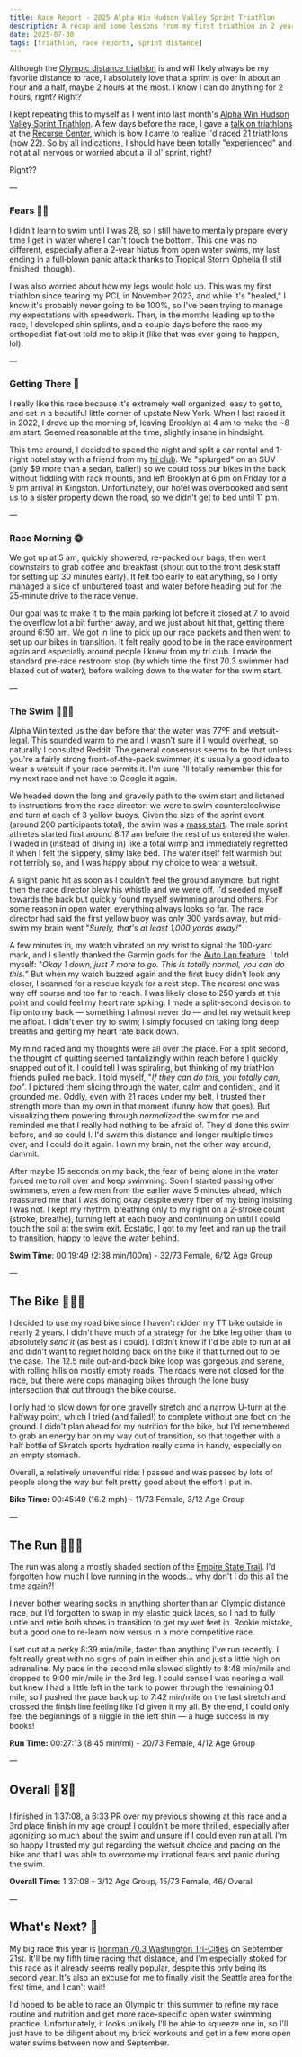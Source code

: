 ```yaml
---
title: Race Report - 2025 Alpha Win Hudson Valley Sprint Triathlon
description: A recap and some lessons from my first triathlon in 2 years.
date: 2025-07-30
tags: [triathlon, race reports, sprint distance]
---
```


Although the [Olympic distance triathlon](https://supertri.com/latest/triathlon-distances/) is and will likely always be my favorite distance to race, I absolutely love that a sprint is over in about an hour and a half, maybe 2 hours at the most. I know I can do anything for 2 hours, right? Right?

I kept repeating this to myself as I went into last month's [Alpha Win Hudson Valley Sprint Triathlon](https://alpha.win/event/hudson-valley-ny/). A few days before the race, I gave a [talk on triathlons](https://missfunmi.com/talks/2025-06-25-triathlon/) at the [Recurse Center](https://www.recurse.com/scout/click?t=c7bc9ba4cb3e6725e05e413f16f8c5a3), which is how I came to realize I'd raced 21 triathlons (now 22). So by all indications, I should have been totally "experienced" and not at all nervous or worried about a lil ol' sprint, right?

Right??

—

### Fears 😵‍💫

I didn't learn to swim until I was 28, so I still have to mentally prepare every time I get in water where I can't touch the bottom. This one was no different, especially after a 2‑year hiatus from open water swims, my last ending in a full‑blown panic attack thanks to [Tropical Storm Ophelia](https://longisland.news12.com/tracking-ophelia-tropical-storm-pummels-south-shore-with-rough-rip-currents) (I still finished, though).

I was also worried about how my legs would hold up. This was my first triathlon since tearing my PCL in November 2023, and while it's "healed," I know it's probably never going to be 100%, so I've been trying to manage my expectations with speedwork. Then, in the months leading up to the race, I developed shin splints, and a couple days before the race my orthopedist flat‑out told me to skip it (like that was ever going to happen, lol).

—

### Getting There 🚗

 I really like this race because it's extremely well organized, easy to get to, and set in a beautiful little corner of upstate New York. When I last raced it in 2022, I drove up the morning of, leaving Brooklyn at 4 am to make the ~8 am start. Seemed reasonable at the time, slightly insane in hindsight.

 This time around, I decided to spend the night and split a car rental and 1-night hotel stay with a friend from my [tri club](https://brooklyntri.org/). We "splurged" on an SUV (only $9 more than a sedan, baller!) so we could toss our bikes in the back without fiddling with rack mounts, and left Brooklyn at 6 pm on Friday for a 9 pm arrival in Kingston. Unfortunately, our hotel was overbooked and sent us to a sister property down the road, so we didn't get to bed until 11 pm.

—

### Race Morning 🌞

We got up at 5 am, quickly showered, re-packed our bags, then went downstairs to grab coffee and breakfast (shout out to the front desk staff for setting up 30 minutes early). It felt too early to eat anything, so I only managed a slice of unbuttered toast and water before heading out for the 25-minute drive to the race venue.

Our goal was to make it to the main parking lot before it closed at 7 to avoid the overflow lot a bit further away, and we just about hit that, getting there around 6:50 am. We got in line to pick up our race packets and then went to set up our bikes in transition. It felt really good to be in the race environment again and especially around people I knew from my tri club. I made the standard pre-race restroom stop (by which time the first 70.3 swimmer had blazed out of water), before walking down to the water for the swim start.

—

### The Swim 🏊🏾‍♀️

Alpha Win texted us the day before that the water was 77ºF and wetsuit-legal. This sounded warm to me and I wasn't sure if I would overheat, so naturally I consulted Reddit. The general consensus seems to be that unless you're a fairly strong front-of-the-pack swimmer, it's usually a good idea to wear a wetsuit if your race permits it. I'm sure I'll totally remember this for my next race and not have to Google it again.

We headed down the long and gravelly path to the swim start and listened to instructions from the race director: we were to swim counterclockwise and turn at each of 3 yellow buoys. Given the size of the sprint event (around 200 participants total), the swim was a [mass start](https://www.swimdojo.com/blog/2018/8/1/open-water-starts#:~:text=mass%20start). The male sprint athletes started first around 8:17 am before the rest of us entered the water. I waded in (instead of diving in) like a total wimp and immediately regretted it when I felt the slippery, slimy lake bed. The water itself felt warmish but not terribly so, and I was happy about my choice to wear a wetsuit.

A slight panic hit as soon as I couldn't feel the ground anymore, but right then the race director blew his whistle and we were off. I'd seeded myself towards the back but quickly found myself swimming around others. For some reason in open water, everything always looks so far. The race director had said the first yellow buoy was only 300 yards away, but mid-swim my brain went "*Surely, that's at least 1,000 yards away!*"

A few minutes in, my watch vibrated on my wrist to signal the 100-yard mark, and I silently thanked the Garmin gods for the [Auto Lap feature](https://www8.garmin.com/manuals/webhelp/GUID-9D99A9D4-467A-4F1A-A0EA-023184FEA3DD/EN-US/GUID-5E34E41D-D8CB-496E-839D-BC1F0CBFCC48.html). I told myself: "*Okay 1 down, just 7 more to go. This is totally normal, you can do this.*" But when my watch buzzed again and the first buoy didn't look any closer, I scanned for a rescue kayak for a rest stop. The nearest one was way off course and too far to reach. I was likely close to 250 yards at this point and could feel my heart rate spiking. I made a split-second decision to flip onto my back — something I almost never do — and let my wetsuit keep me afloat. I didn't even try to swim; I simply focused on taking long deep breaths and getting my heart rate back down.

My mind raced and my thoughts were all over the place. For a split second, the thought of quitting seemed tantalizingly within reach before I quickly snapped out of it. I could tell I was spiraling, but thinking of my triathlon friends pulled me back. I told myself, "*If they can do this, you totally can, too*". I pictured them slicing through the water, calm and confident, and it grounded me. Oddly, even with 21 races under my belt, I trusted their strength more than my own in that moment (funny how that goes). But visualizing them powering through *normalized* the swim for me and reminded me that I really had nothing to be afraid of. They'd done this swim before, and so could I. I'd swam this distance and longer multiple times over, and I could do it again. I own my brain, not the other way around, dammit.

After maybe 15 seconds on my back, the fear of being alone in the water forced me to roll over and keep swimming. Soon I started passing other swimmers, even a few men from the earlier wave 5 minutes ahead, which reassured me that I was doing okay despite every fiber of my being insisting I was not. I kept my rhythm, breathing only to my right on a 2-stroke count (stroke, breathe), turning left at each buoy and continuing on until I could touch the soil at the swim exit. Ecstatic, I got to my feet and ran up the trail to transition, happy to leave the water behind.

**Swim Time**: 00:19:49 (2:38 min/100m) - 32/73 Female, 6/12 Age Group

—

## The Bike 🚴🏾‍♀️

I decided to use my road bike since I haven't ridden my TT bike outside in nearly 2 years. I didn't have much of a strategy for the bike leg other than to absolutely *send it* (as best as I could). I didn't know if I'd be able to run at all and didn't want to regret holding back on the bike if that turned out to be the case. The 12.5 mile out-and-back bike loop was gorgeous and serene, with rolling hills on mostly empty roads. The roads were not closed for the race, but there were cops managing bikes through the lone busy intersection that cut through the bike course.

I only had to slow down for one gravelly stretch and a narrow U-turn at the halfway point, which I tried (and failed!) to complete without one foot on the ground. I didn't plan ahead for my nutrition for the bike, but I'd remembered to grab an energy bar on my way out of transition, so that together with a half bottle of Skratch sports hydration really came in handy, especially on an empty stomach.

Overall, a relatively uneventful ride: I passed and was passed by lots of people along the way but felt pretty good about the effort I put in.

**Bike Time:** 00:45:49 (16.2 mph) - 11/73 Female, 3/12 Age Group

—

## The Run 🏃🏾‍♀️

The run was along a mostly shaded section of the [Empire State Trail](https://empiretrail.ny.gov/). I'd forgotten how much I love running in the woods... why don't I do this all the time again?!

I never bother wearing socks in anything shorter than an Olympic distance race, but I'd forgotten to swap in my elastic quick laces, so I had to fully untie and retie both shoes in transition to get my wet feet in. Rookie mistake, but a good one to re-learn now versus in a more competitive race.

I set out at a perky 8:39 min/mile, faster than anything I've run recently. I felt really great with no signs of pain in either shin and just a little high on adrenaline. My pace in the second mile slowed slightly to 8:48 min/mile and dropped to 9:00 min/mile in the 3rd leg. I could sense I was nearing a wall but knew I had a little left in the tank to power through the remaining 0.1 mile, so I pushed the pace back up to 7:42 min/mile on the last stretch and crossed the finish line feeling like I'd given it my all. By the end, I could only feel the beginnings of a niggle in the left shin — a huge success in my books!

**Run Time:** 00:27:13 (8:45 min/mi) - 20/73 Female, 4/12 Age Group

—

## Overall 🥳🎖️🥉

I finished in 1:37:08, a 6:33 PR over my previous showing at this race and a 3rd place finish in my age group! I couldn't be more thrilled, especially after agonizing so much about the swim and unsure if I could even run at all. I'm so happy I trusted my gut regarding the wetsuit choice and pacing on the bike and that I was able to overcome my irrational fears and panic during the swim.

**Overall Time:** 1:37:08 - 3/12 Age Group, 15/73 Female, 46/ Overall

—

## What's Next? 🤔

My big race this year is [Ironman 70.3 Washington Tri-Cities](https://www.ironman.com/races/im703-washington-tri-cities) on September 21st. It'll be my fifth time racing that distance, and I'm especially stoked for this race as it already seems really popular, despite this only being its second year. It's also an excuse for me to finally visit the Seattle area for the first time, and I can't wait!

I'd hoped to be able to race an Olympic tri this summer to refine my race routine and nutrition and get more race-specific open water swimming practice. Unfortunately, it looks unlikely I'll be able to squeeze one in, so I'll just have to be diligent about my brick workouts and get in a few more open water swims between now and September.
